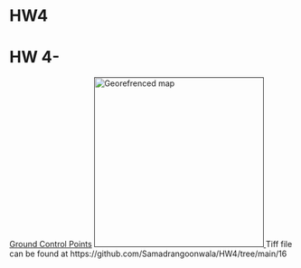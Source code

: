 # HW4
  

<html>
  <head>
   
  </head>
  <body>
    <h1></h1>
    <h1>HW 4-</h1>
    <p></p>
  <a href="HW 4 GCP File.txt">Ground Control Points</a>
  <a href>
  <img src="HW4.png" alt="Georefrenced map" style="width 300px; height:300px;">
  </a>
Tiff file can be found at
<a href=16></a>
https://github.com/Samadrangoonwala/HW4/tree/main/16

  
  
  
  
</html>
 
 
